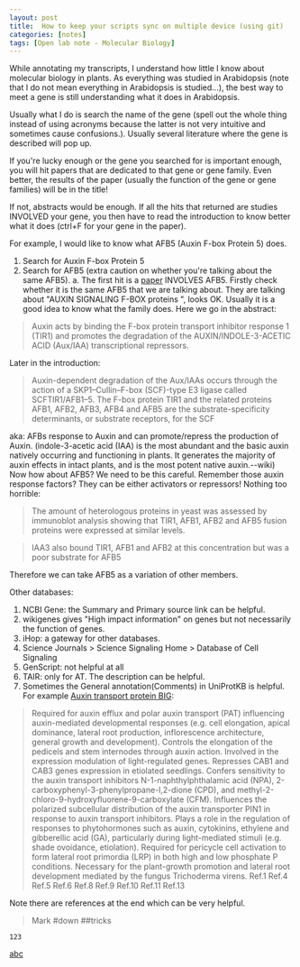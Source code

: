 ```yaml
---
layout: post
title:  How to keep your scripts sync on multiple device (using git)
categories: [notes]
tags: [Open lab note - Molecular Biology]
---
```

While annotating my transcripts, I understand how little I know about molecular biology in plants. As everything was studied in Arabidopsis (note that I do not mean everything in Arabidopsis is studied...), the best way to meet a gene is still understanding what it does in Arabidopsis.

Usually what I do is search the name of the gene (spell out the whole thing instead of using acronyms because the latter is not very intuitive and sometimes cause confusions.). Usually several literature where the gene is described will pop up. 

If you're lucky enough or the gene you searched for is important enough, you will hit papers that are dedicated to that gene or gene family. Even better, the results of the paper (usually the function of the gene or gene families) will be in the title! 

If not, abstracts would be enough. If all the hits that returned are studies INVOLVED your gene, you then have to read the introduction to know better what it does (ctrl+F for your gene in the paper). 

For example, I would like to know what AFB5 (Auxin F-box Protein 5) does. 

1. Search for Auxin F-box Protein 5
2. Search for AFB5 (extra caution on whether you're talking about the same AFB5).
	a. The first hit is a [paper](http://www.nature.com/nchembio/journal/v8/n5/full/nchembio.926.html#affil-auth) INVOLVES AFB5. Firstly check whether it is the same AFB5 that we are talking about. They are talking about "AUXIN SIGNALING F-BOX proteins ", looks OK. Usually it is a good idea to know what the family does. Here we go in the abstract:
	
>	Auxin acts by binding the F-box protein transport inhibitor response 1 (TIR1) and promotes the degradation of the AUXIN/INDOLE-3-ACETIC ACID (Aux/IAA) transcriptional repressors. 

Later in the introduction:
>	Auxin-dependent degradation of the Aux/IAAs occurs through the action of a SKP1–Cullin–F-box (SCF)-type E3 ligase called SCFTIR1/AFB1–5. The F-box protein TIR1 and the related proteins AFB1, AFB2, AFB3, AFB4 and AFB5 are the substrate-specificity determinants, or substrate receptors, for the SCF

aka: AFBs response to Auxin and can promote/repress the production of Auxin. (indole-3-acetic acid (IAA) is the most abundant and the basic auxin natively occurring and functioning in plants. It generates the majority of auxin effects in intact plants, and is the most potent native auxin.--wiki)
Now how about AFB5? We need to be this careful. Remember those auxin response factors? They can be either activators or repressors! Nothing too horrible:
>The amount of heterologous proteins in yeast was assessed by immunoblot analysis showing that TIR1, AFB1, AFB2 and AFB5 fusion proteins were expressed at similar levels.

>IAA3 also bound TIR1, AFB1 and AFB2 at this concentration but was a poor substrate for AFB5

Therefore we can take AFB5 as a variation of other members.

Other databases:
1. NCBI Gene: the Summary and Primary source link can be helpful.
2. wikigenes gives "High impact information" on genes but not necessarily the function of genes.
3. iHop: a gateway for other databases.
4. Science Journals > Science Signaling Home > Database of Cell Signaling
5. GenScript: not helpful at all
6. TAIR: only for AT. The description can be helpful.
5. Sometimes the General annotation(Comments) in UniProtKB is helpful. For example [Auxin transport protein BIG](http://www.uniprot.org/uniprot/Q9SRU2):
>Required for auxin efflux and polar auxin transport (PAT) influencing auxin-mediated developmental responses (e.g. cell elongation, apical dominance, lateral root production, inflorescence architecture, general growth and development). Controls the elongation of the pedicels and stem internodes through auxin action. Involved in the expression modulation of light-regulated genes. Represses CAB1 and CAB3 genes expression in etiolated seedlings. Confers sensitivity to the auxin transport inhibitors N-1-naphthylphthalamic acid (NPA), 2-carboxyphenyl-3-phenylpropane-l,2-dione (CPD), and methyl-2-chloro-9-hydroxyfluorene-9-carboxylate (CFM). Influences the polarized subcellular distribution of the auxin transporter PIN1 in response to auxin transport inhibitors. Plays a role in the regulation of responses to phytohormones such as auxin, cytokinins, ethylene and gibberellic acid (GA), particularly during light-mediated stimuli (e.g. shade ovoidance, etiolation). Required for pericycle cell activation to form lateral root primordia (LRP) in both high and low phosphate P conditions. Necessary for the plant-growth promotion and lateral root development mediated by the fungus Trichoderma virens. Ref.1 Ref.4 Ref.5 Ref.6 Ref.8 Ref.9 Ref.10 Ref.11 Ref.13

Note there are references at the end which can be very helpful.

>Mark
#down
##tricks

	123
[abc](http)